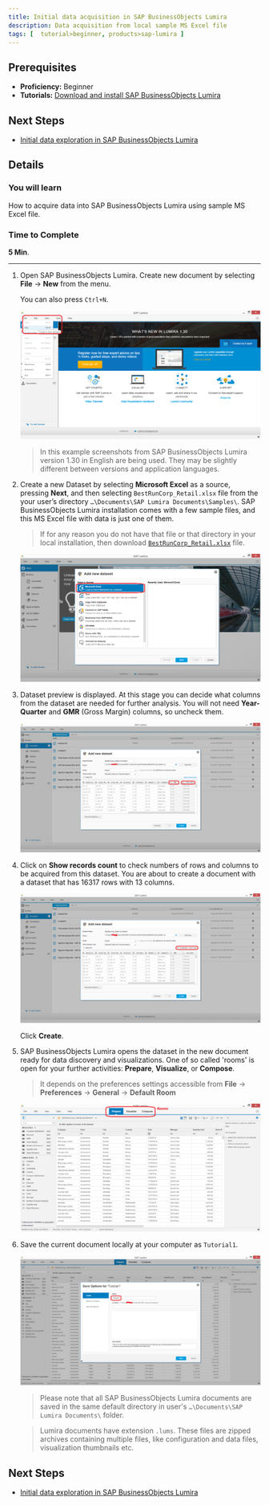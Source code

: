 ```yaml
---
title: Initial data acquisition in SAP BusinessObjects Lumira
description: Data acquisition from local sample MS Excel file
tags: [  tutorial>beginner, products>sap-lumira ]
---
```

## Prerequisites  
 - **Proficiency:** Beginner
 - **Tutorials:** [Download and install SAP BusinessObjects Lumira](http://go.sap.com/developer/tutorials/lumira-install.html)

## Next Steps
 - [Initial data exploration in SAP BusinessObjects Lumira](http://go.sap.com/developer/tutorials/lumira-initial-data-exploration.html)

## Details
### You will learn  
How to acquire data into SAP BusinessObjects Lumira using sample MS Excel file.

### Time to Complete
**5 Min**.

---

1. Open SAP BusinessObjects Lumira. Create new document by selecting **File** -> **New** from the menu.

    You can also press `Ctrl+N`.

    ![Creating a new document in SAP BusinessObjects Lumira](Lum01-01.png)

    > In this example screenshots from SAP BusinessObjects Lumira version 1.30 in English are being used. They may be slightly different between versions and application languages.

2. Create a new Dataset by selecting **Microsoft Excel** as a source, pressing **Next**, and then selecting `BestRunCorp_Retail.xlsx` file from the your user’s directory `…\Documents\SAP Lumira Documents\Samples\`. SAP BusinessObjects Lumira installation comes with a few sample files, and this MS Excel file with data is just one of them.

    > If for any reason you do not have that file or that directory in your local installation, then download [`BestRunCorp_Retail.xlsx`](./BestRunCorp_Retail.xlsx) file.

    ![Adding the first dataset from MS Excel to the new document in SAP BusinessObjects Lumira](Lum01-02.png)

3. Dataset preview is displayed. At this stage you can decide what columns from the dataset are needed for further analysis. You will not need **Year-Quarter** and **GMR** (Gross Margin) columns, so uncheck them.

    ![Columns "GMR" and "Year-Quarter" have been deselected](Lum01-04a.png)

4. Click on **Show records count** to check numbers of rows and columns to be acquired from this dataset. You are about to create a document with a dataset that has 16317 rows with 13 columns.

    ![Checking the size of a dataset before importing it into SAP BusinessObjects Lumira](Lum01-05a.png)

    Click **Create**.

5. SAP BusinessObjects Lumira opens the dataset in the new document ready for data discovery and visualizations. One of so called 'rooms' is open for your further activities: **Prepare**, **Visualize**, or **Compose**.

    > It depends on the preferences settings accessible from **File** -> **Preferences** -> **General** -> **Default Room**

    ![The new document is created in SAP BusinessObjects Lumira and Prepare room is selected for further work with a dataset](Lum01-06.png)

6. Save the current document locally at your computer as `Tutorial1`.

    ![Saving your first document in SAP BusinessObjects Lumira](Lum01-07.png)

    > Please note that all SAP BusinessObjects Lumira documents are saved in the same default directory in user's `…\Documents\SAP Lumira Documents\` folder.

    > Lumira documents have extension `.lums`. These files are zipped archives containing multiple files, like configuration and data files, visualization thumbnails etc.

## Next Steps
 - [Initial data exploration in SAP BusinessObjects Lumira](http://go.sap.com/developer/tutorials/lumira-initial-data-exploration.html)
